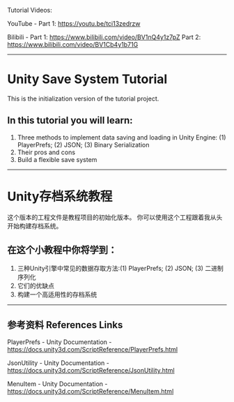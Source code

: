 Tutorial Videos: 

YouTube - 
  Part 1: https://youtu.be/tci13zedrzw
  
Bilibili - 
  Part 1: https://www.bilibili.com/video/BV1nQ4y1z7pZ
  Part 2: https://www.bilibili.com/video/BV1Cb4y1b71G

-----------------------------------------------------------

# Unity Save System Tutorial
This is the initialization version of the tutorial project.

## In this tutorial you will learn: 
1. Three methods to implement data saving and loading in Unity Engine: (1) PlayerPrefs; (2) JSON; (3) Binary Serialization
2. Their pros and cons
3. Build a flexible save system

-----------------------------------------------------------

# Unity存档系统教程
这个版本的工程文件是教程项目的初始化版本。
你可以使用这个工程跟着我从头开始构建存档系统。

## 在这个小教程中你将学到：
1. 三种Unity引擎中常见的数据存取方法:(1) PlayerPrefs; (2) JSON; (3) 二进制序列化
2. 它们的优缺点
3. 构建一个高适用性的存档系统

-----------------------------------------------------------

## 参考资料 References Links
PlayerPrefs - Unity Documentation -
https://docs.unity3d.com/ScriptReference/PlayerPrefs.html

JsonUtility - Unity Documentation - 
https://docs.unity3d.com/ScriptReference/JsonUtility.html

MenuItem - Unity Documentation -
https://docs.unity3d.com/ScriptReference/MenuItem.html
